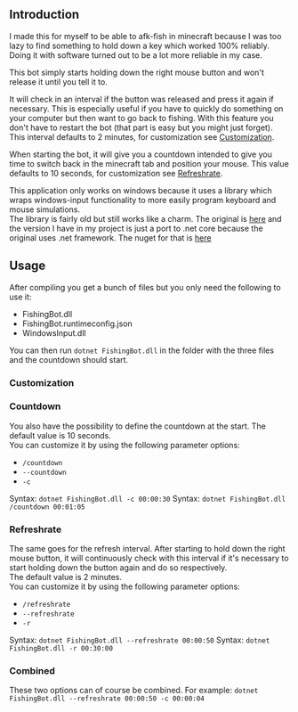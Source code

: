 ## Introduction
I made this for myself to be able to afk-fish in minecraft because I was too lazy to find something to hold down a key which worked 100% reliably. Doing it with software turned out to be a lot more reliable in my case.  

This bot simply starts holding down the right mouse button and won't release it until you tell it to.  

It will check in an interval if the button was released and press it again if necessary. This is especially useful if you have to quickly do something on your computer but then want to go back to fishing. With this feature you don't have to restart the bot (that part is easy but you might just forget).
This interval defaults to 2 minutes, for customization see [Customization](#Customization).  

When starting the bot, it will give you a countdown intended to give you time to switch back in the minecraft tab and position your mouse. This value defaults to 10 seconds, for customization see [Refreshrate](#Refreshrate).  

This application only works on windows because it uses a library which wraps windows-input functionality to more easily program keyboard and mouse simulations.  
The library is fairly old but still works like a charm. The original is [here](https://archive.codeplex.com/?p=inputsimulator) and the version I have in my project is just a port to .net core because the original uses .net framework. The nuget for that is [here](https://www.nuget.org/packages/InputSimulatorCore/1.0.5)

## Usage

After compiling you get a bunch of files but you only need the following to use it:
 - FishingBot.dll
 - FishingBot.runtimeconfig.json
 - WindowsInput.dll

You can then run `dotnet FishingBot.dll` in the folder with the three files and the countdown should start.  

### Customization

### Countdown

You also have the possibility to define the countdown at the start.
The default value is 10 seconds.  
You can customize it by using the following parameter options:

- `/countdown`
- `--countdown`
- `-c`

Syntax: `dotnet FishingBot.dll -c 00:00:30`
Syntax: `dotnet FishingBot.dll /countdown 00:01:05`

### Refreshrate

The same goes for the refresh interval. After starting to hold down the right mouse button, it will continuously check with this interval if it's necessary to start holding down the button again and do so respectively.   
The default value is 2 minutes.  
You can customize it by using the following parameter options:

- `/refreshrate`
- `--refreshrate`
- `-r`

Syntax: `dotnet FishingBot.dll --refreshrate 00:00:50`
Syntax: `dotnet FishingBot.dll -r 00:30:00`

### Combined
  
These two options can of course be combined. For example: `dotnet FishingBot.dll --refreshrate 00:00:50 -c 00:00:04`
